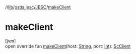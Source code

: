 //[lib](../../../index.md)/[ostis.jesc](../index.md)/[JESC](index.md)/[makeClient](make-client.md)

# makeClient

[jvm]\
open override fun [makeClient](make-client.md)(host: [String](https://kotlinlang.org/api/latest/jvm/stdlib/kotlin/-string/index.html), port: [Int](https://kotlinlang.org/api/latest/jvm/stdlib/kotlin/-int/index.html)): [ScClient](../../ostis.jesc.client/-sc-client/index.md)

